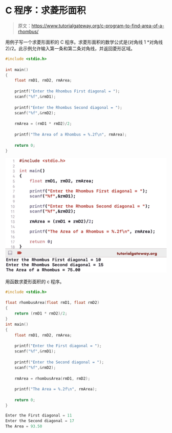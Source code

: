# C 程序：求菱形面积

> 原文：<https://www.tutorialgateway.org/c-program-to-find-area-of-a-rhombus/>

用例子写一个求菱形面积的 C 程序。求菱形面积的数学公式是(对角线 1 *对角线 2)/2。此示例允许输入第一条和第二条对角线，并返回菱形区域。

```c
#include <stdio.h>

int main()
{
    float rmD1, rmD2, rmArea;

    printf("Enter the Rhombus First diagonal = ");
    scanf("%f",&rmD1);

    printf("Enter the Rhombus Second diagonal = ");
    scanf("%f",&rmD2);

    rmArea = (rmD1 * rmD2)/2;

    printf("The Area of a Rhombus = %.2f\n", rmArea); 

    return 0;
}
```

![C Program to Find Area of a Rhombus 1](img/506468dd8806eb743dc7a10817490e4e.png)

用函数求菱形面积的 c 程序。

```c
#include <stdio.h>

float rhombusArea(float rmD1, float rmD2)
{
    return (rmD1 * rmD2)/2;
}
int main()
{
    float rmD1, rmD2, rmArea;

    printf("Enter the First diagonal = ");
    scanf("%f",&rmD1);

    printf("Enter the Second diagonal = ");
    scanf("%f",&rmD2);

    rmArea = rhombusArea(rmD1, rmD2);

    printf("The Area = %.2f\n", rmArea);

    return 0;
}
```

```c
Enter the First diagonal = 11
Enter the Second diagonal = 17
The Area = 93.50
```